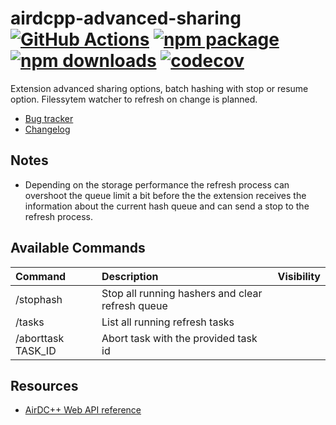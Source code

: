 # airdcpp-advanced-sharing [![GitHub Actions][build-badge]][build] [![npm package][npm-badge]][npm] [![npm downloads][npm-dl-badge]][npm] [![codecov][coverage-badge]][coverage]

Extension advanced sharing options, batch hashing with stop or resume option. Filessytem watcher to refresh on change is planned.

- [Bug tracker](https://github.com/peps1/airdcpp-advanced-sharing/issues)
- [Changelog](https://github.com/peps1/airdcpp-advanced-sharing/blob/master/CHANGELOG.md)

## Notes

* Depending on the storage performance the refresh process can overshoot the queue limit a bit before the the extension receives the information about the current hash queue and can send a stop to the refresh process.

## Available Commands

| Command | Description | Visibility |
| :---    | :---        | :---       |
| /stophash | Stop all running hashers and clear refresh queue | |
| /tasks | List all running refresh tasks | |
| /aborttask TASK_ID | Abort task with the provided task id | |


## Resources

- [AirDC++ Web API reference](https://airdcpp.docs.apiary.io/)

[build-badge]: https://github.com/peps1/airdcpp-advanced-sharing/workflows/build/badge.svg
[build]: https://github.com/peps1/airdcpp-advanced-sharing/actions

[npm-badge]: https://img.shields.io/npm/v/airdcpp-advanced-sharing.svg?style=flat-square
[npm]: https://www.npmjs.org/package/airdcpp-advanced-sharing
[npm-dl-badge]: https://img.shields.io/npm/dt/airdcpp-advanced-sharing?label=npm%20downloads&style=flat-square

[coverage-badge]: https://codecov.io/gh/peps1/airdcpp-advanced-sharing/branch/master/graph/badge.svg
[coverage]: https://codecov.io/gh/peps1/airdcpp-advanced-sharing